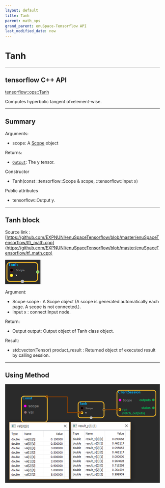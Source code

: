 ```yaml
--- 
layout: default 
title: Tanh 
parent: math_ops 
grand_parent: enuSpace-Tensorflow API 
last_modified_date: now 
--- 
```


# Tanh

---

## tensorflow C++ API

[tensorflow::ops::Tanh](https://www.tensorflow.org/api_docs/cc/class/tensorflow/ops/tanh)

Computes hyperbolic tangent of`x`element-wise.

---

## Summary

Arguments:

* scope: A [Scope](https://www.tensorflow.org/api_docs/cc/class/tensorflow/scope.html#classtensorflow_1_1_scope) object

Returns:

* [`Output`](https://www.tensorflow.org/api_docs/cc/class/tensorflow/output.html#classtensorflow_1_1_output): The y tensor.

Constructor

* Tanh\(const ::tensorflow::Scope & scope, ::tensorflow::Input x\) 

Public attributes

* tensorflow::Output y.

---

## Tanh block

Source link : [https://github.com/EXPNUNI/enuSpaceTensorflow/blob/master/enuSpaceTensorflow/tf\_math.cpp](https://github.com/EXPNUNI/enuSpaceTensorflow/blob/master/enuSpaceTensorflow/tf_math.cpp)

![](../assets/math_Tanh_Symbol.png)

Argument:

* Scope scope : A Scope object \(A scope is generated automatically each page. A scope is not connected.\).
* Input x : connect  Input node.

Return:

* Output output: Output object of Tanh class object.

Result:

* std::vector\(Tensor\) product\_result : Returned object of executed result by calling session.

---

## Using Method

![](../assets/math_Tanh_Method.png)

